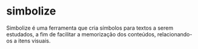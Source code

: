 # simbolize
Simbolize é uma ferramenta que cria símbolos para textos a serem estudados, a fim de facilitar a memorização dos conteúdos, relacionando-os a itens visuais.
